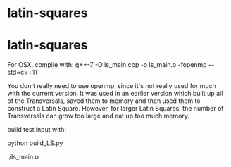 # latin-squares
# latin-squares
For OSX, compile with:
g++-7 -O ls_main.cpp -o ls_main.o -fopenmp --std=c++11

You don't really need to use openmp, since it's not really used for much with
the current version. It was used in an earlier version which built up all of
the Transversals, saved them to memory and then used them to construct a
Latin Square. However, for larger Latin Squares, the number of Transversals
can grow too large and eat up too much memory.

build test input with:

python build_LS.py

./ls_main.o
